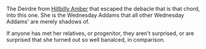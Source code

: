 The Deirdre from [Hillbilly Amber](HillbillyAmber) that escaped the debacle that is that chord, into this one.  She is the Wednesday Addams that all other Wednesday Addams' are merely shadows of.

If anyone has met her relatives, or progenitor, they aren't surprised, or are surprised that she turned out so well banalced, in comparison.
